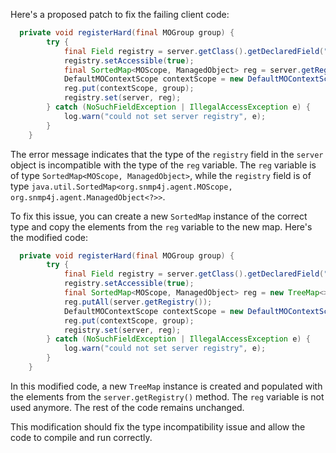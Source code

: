 Here's a proposed patch to fix the failing client code:
```java
  private void registerHard(final MOGroup group) {
        try {
            final Field registry = server.getClass().getDeclaredField("registry");
            registry.setAccessible(true);
            final SortedMap<MOScope, ManagedObject> reg = server.getRegistry();
            DefaultMOContextScope contextScope = new DefaultMOContextScope(new OctetString(""), group.getScope());
            reg.put(contextScope, group);
            registry.set(server, reg);
        } catch (NoSuchFieldException | IllegalAccessException e) {
            log.warn("could not set server registry", e);
        }
    }
```
The error message indicates that the type of the `registry` field in the `server` object is incompatible with the type of the `reg` variable. The `reg` variable is of type `SortedMap<MOScope, ManagedObject>`, while the `registry` field is of type `java.util.SortedMap<org.snmp4j.agent.MOScope, org.snmp4j.agent.ManagedObject<?>>`.


To fix this issue, you can create a new `SortedMap` instance of the correct type and copy the elements from the `reg` variable to the new map. Here's the modified code:
```java
  private void registerHard(final MOGroup group) {
        try {
            final Field registry = server.getClass().getDeclaredField("registry");
            registry.setAccessible(true);
            final SortedMap<MOScope, ManagedObject> reg = new TreeMap<>();
            reg.putAll(server.getRegistry());
            DefaultMOContextScope contextScope = new DefaultMOContextScope(new OctetString(""), group.getScope());
            reg.put(contextScope, group);
            registry.set(server, reg);
        } catch (NoSuchFieldException | IllegalAccessException e) {
            log.warn("could not set server registry", e);
        }
    }
```
In this modified code, a new `TreeMap` instance is created and populated with the elements from the `server.getRegistry()` method. The `reg` variable is not used anymore. The rest of the code remains unchanged.

This modification should fix the type incompatibility issue and allow the code to compile and run correctly.